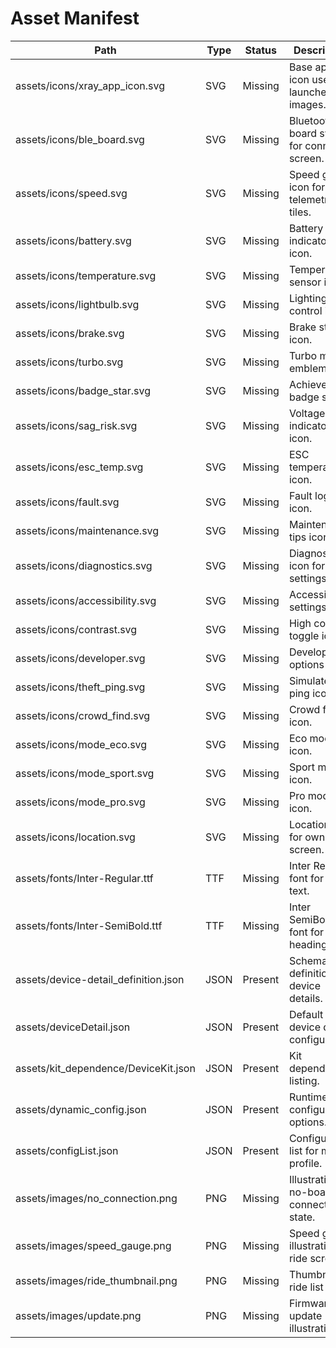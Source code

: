# Asset Manifest

| Path | Type | Status | Description | Dimensions |
| ---- | ---- | ------ | ----------- | ---------- |
| assets/icons/xray_app_icon.svg | SVG | Missing | Base app icon used for launcher images. | 1024x1024 |
| assets/icons/ble_board.svg | SVG | Missing | Bluetooth board symbol for connect screen. | 24x24 |
| assets/icons/speed.svg | SVG | Missing | Speed gauge icon for telemetry tiles. | 24x24 |
| assets/icons/battery.svg | SVG | Missing | Battery level indicator icon. | 24x24 |
| assets/icons/temperature.svg | SVG | Missing | Temperature sensor icon. | 24x24 |
| assets/icons/lightbulb.svg | SVG | Missing | Lighting control icon. | 24x24 |
| assets/icons/brake.svg | SVG | Missing | Brake status icon. | 24x24 |
| assets/icons/turbo.svg | SVG | Missing | Turbo mode emblem. | 24x24 |
| assets/icons/badge_star.svg | SVG | Missing | Achievement badge star. | 24x24 |
| assets/icons/sag_risk.svg | SVG | Missing | Voltage sag indicator icon. | 24x24 |
| assets/icons/esc_temp.svg | SVG | Missing | ESC temperature icon. | 24x24 |
| assets/icons/fault.svg | SVG | Missing | Fault log icon. | 24x24 |
| assets/icons/maintenance.svg | SVG | Missing | Maintenance tips icon. | 24x24 |
| assets/icons/diagnostics.svg | SVG | Missing | Diagnostics icon for settings. | 24x24 |
| assets/icons/accessibility.svg | SVG | Missing | Accessibility settings icon. | 24x24 |
| assets/icons/contrast.svg | SVG | Missing | High contrast toggle icon. | 24x24 |
| assets/icons/developer.svg | SVG | Missing | Developer options icon. | 24x24 |
| assets/icons/theft_ping.svg | SVG | Missing | Simulate theft ping icon. | 24x24 |
| assets/icons/crowd_find.svg | SVG | Missing | Crowd find icon. | 24x24 |
| assets/icons/mode_eco.svg | SVG | Missing | Eco mode icon. | 24x24 |
| assets/icons/mode_sport.svg | SVG | Missing | Sport mode icon. | 24x24 |
| assets/icons/mode_pro.svg | SVG | Missing | Pro mode icon. | 24x24 |
| assets/icons/location.svg | SVG | Missing | Location pin for ownership screen. | 24x24 |
| assets/fonts/Inter-Regular.ttf | TTF | Missing | Inter Regular font for UI text. | N/A |
| assets/fonts/Inter-SemiBold.ttf | TTF | Missing | Inter SemiBold font for headings. | N/A |
| assets/device-detail_definition.json | JSON | Present | Schema definitions for device details. | N/A |
| assets/deviceDetail.json | JSON | Present | Default device detail configuration. | N/A |
| assets/kit_dependence/DeviceKit.json | JSON | Present | Kit dependency listing. | N/A |
| assets/dynamic_config.json | JSON | Present | Runtime configurable options. | N/A |
| assets/configList.json | JSON | Present | Configuration list for mock profile. | N/A |
| assets/images/no_connection.png | PNG | Missing | Illustration for no-board-connected state. | 256x256 |
| assets/images/speed_gauge.png | PNG | Missing | Speed gauge illustration for ride screen. | 128x128 |
| assets/images/ride_thumbnail.png | PNG | Missing | Thumbnail for ride list items. | 64x64 |
| assets/images/update.png | PNG | Missing | Firmware update illustration. | 128x128 |
